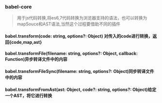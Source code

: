 ### babel-core 

> 用于js代码转换,将es6,7代码转换为浏览器支持的语法，也可以转换为mapSouce和AST语法,当然这个过程要借助不同的插件

#### babel.transform(code: string, options?: Object) 对传入的code进行转换，返回{code,map,ast}

#### babel.transformFile(filename: string, options?: Object, callback: Function)异步转译文件中的内容

#### babel.transformFileSync(filename: string, options?: Object)同步转译文件中的内容

#### babel.transformFromAst(ast: Object, code?: string, options?: Object)给定一个AST，将它进行转换






